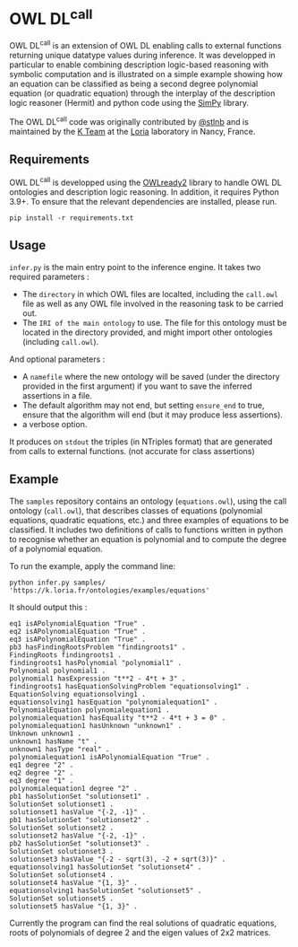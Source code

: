 # OWL DL<sup>call</sup>

$\text{OWL~DL}^{\text{call}}$ is an extension of OWL DL enabling calls to external functions returning unique datatype values during inference. It was developped in particular to enable combining description logic-based reasoning with symbolic computation and is illustrated on a simple example showing how an equation can be classified as being a second degree polynomial equation (or quadratic equation) through the interplay of the description logic reasoner (Hermit) and python code using the [SimPy](https://www.sympy.org/) library.

The $\text{OWL~DL}^{\text{call}}$ code was originally contributed by [@stlnb](https://github.com/stlnb/) and is maintained by the [K Team](https://k.loria.fr) at the [Loria](https://www.loria.fr) laboratory in Nancy, France. 

## Requirements

$\text{OWL~DL}^{\text{call}}$ is developped using the [OWLready2]([url](https://owlready2.readthedocs.io/en/v0.42/)) library to handle OWL DL ontologies and description logic reasoning. In addition, it requires Python 3.9+. To ensure that the relevant dependencies are installed, please run.

``
pip install -r requirements.txt
``

## Usage

`infer.py` is the main entry point to the inference engine. It takes two required parameters :
 - The `directory` in which OWL files are localted, including the `call.owl` file as well as any OWL file involved in the reasoning task to be carried out.
 - The `IRI of the main ontology` to use. The file for this ontology must be located in the directory provided, and might import other ontologies (including `call.owl`).

And optional parameters :
 - A `namefile` where the new ontology will be saved (under the directory provided in the first argument) if you want to save the inferred assertions in a file.
 - The default algorithm may not end, but setting `ensure_end` to true, ensure that the algorithm will end (but it may produce less assertions).
 - a verbose option.

It produces on `stdout` the triples (in NTriples format) that are generated from calls to external functions. (not accurate for class assertions)

## Example

The `samples` repository contains an ontology (`equations.owl`), using the call ontology (`call.owl`), that describes classes of equations (polynomial equations, quadratic equations, etc.) and three examples of equations to be classified. It includes two definitions of calls to functions written in python to recognise whether an equation is polynomial and to compute the degree of a polynomial equation. 

To run the example, apply the command line: 

``
python infer.py samples/ 'https://k.loria.fr/ontologies/examples/equations'
``

It should output this :
```
eq1 isAPolynomialEquation "True" .
eq2 isAPolynomialEquation "True" .
eq3 isAPolynomialEquation "True" .
pb3 hasFindingRootsProblem "findingroots1" .
FindingRoots findingroots1 .
findingroots1 hasPolynomial "polynomial1" .
Polynomial polynomial1 .
polynomial1 hasExpression "t**2 - 4*t + 3" .
findingroots1 hasEquationSolvingProblem "equationsolving1" .
EquationSolving equationsolving1 .
equationsolving1 hasEquation "polynomialequation1" .
PolynomialEquation polynomialequation1 .
polynomialequation1 hasEquality "t**2 - 4*t + 3 = 0" .
polynomialequation1 hasUnknown "unknown1" .
Unknown unknown1 .
unknown1 hasName "t" .
unknown1 hasType "real" .
polynomialequation1 isAPolynomialEquation "True" .
eq1 degree "2" .
eq2 degree "2" .
eq3 degree "1" .
polynomialequation1 degree "2" .
pb1 hasSolutionSet "solutionset1" .
SolutionSet solutionset1 .
solutionset1 hasValue "{-2, -1}" .
pb1 hasSolutionSet "solutionset2" .
SolutionSet solutionset2 .
solutionset2 hasValue "{-2, -1}" .
pb2 hasSolutionSet "solutionset3" .
SolutionSet solutionset3 .
solutionset3 hasValue "{-2 - sqrt(3), -2 + sqrt(3)}" .
equationsolving1 hasSolutionSet "solutionset4" .
SolutionSet solutionset4 .
solutionset4 hasValue "{1, 3}" .
equationsolving1 hasSolutionSet "solutionset5" .
SolutionSet solutionset5 .
solutionset5 hasValue "{1, 3}" .
```

Currently the program can find the real solutions of quadratic equations, roots of polynomials of degree 2 and the eigen values of 2x2 matrices.
